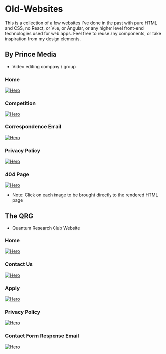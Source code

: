 # Old-Websites
This is a collection of a few websites I've done in the past with pure HTML and CSS, no React, or Vue, or Angular, or any higher level front-end technologies used for web apps. Feel free to reuse any components, or take inspiration from my design elements.

## By Prince Media
- Video editing company / group

### Home
[![Hero](https://user-images.githubusercontent.com/63657230/226694728-a2db2bab-afb0-4d90-9fb6-80f97b34165a.png)](https://raw.githack.com/jcook03266/Old-Websites/main/ByPrinceMediaWebsite/index.html)

### Competition
[![Hero](https://user-images.githubusercontent.com/63657230/226702571-50e69745-390f-44c7-991c-bae267bd19b7.png)](https://raw.githack.com/jcook03266/Old-Websites/main/ByPrinceMediaWebsite/Competition.html)

### Correspondence Email
[![Hero](https://user-images.githubusercontent.com/63657230/226702846-94aa5f66-56f9-4957-8600-d2a7c65b938e.png)](https://raw.githack.com/jcook03266/Old-Websites/main/ByPrinceMediaWebsite/BPM-contact-form-response-email.html)

### Privacy Policy
[![Hero](https://user-images.githubusercontent.com/63657230/226702715-b3ec9856-93ea-43d4-8c88-08890f1666c7.png)](https://raw.githack.com/jcook03266/Old-Websites/main/ByPrinceMediaWebsite/Privacy-Policy.html)

### 404 Page
[![Hero](https://user-images.githubusercontent.com/63657230/226702957-75736130-ee74-4814-b29a-331e87aff3b7.png)](https://raw.githack.com/jcook03266/Old-Websites/main/ByPrinceMediaWebsite/404.html)
- Note: Click on each image to be brought directly to the rendered HTML page

## The QRG
- Quantum Research Club Website

### Home
[![Hero](https://user-images.githubusercontent.com/63657230/226694728-a2db2bab-afb0-4d90-9fb6-80f97b34165a.png)](https://raw.githack.com/jcook03266/Old-Websites/blob/main/TheQRG/index.html)

### Contact Us
[![Hero](https://user-images.githubusercontent.com/63657230/226694728-a2db2bab-afb0-4d90-9fb6-80f97b34165a.png)](https://raw.githack.com/jcook03266/Old-Websites/blob/main/TheQRG/Contact-us.html)

### Apply
[![Hero](https://user-images.githubusercontent.com/63657230/226694728-a2db2bab-afb0-4d90-9fb6-80f97b34165a.png)](https://raw.githack.com/jcook03266/Old-Websites/blob/main/TheQRG/Apply.html)

### Privacy Policy
[![Hero](https://user-images.githubusercontent.com/63657230/226694728-a2db2bab-afb0-4d90-9fb6-80f97b34165a.png)](https://raw.githack.com/jcook03266/Old-Websites/blob/main/TheQRG/Privacy-policy.html)

### Contact Form Response Email
[![Hero](https://user-images.githubusercontent.com/63657230/226694728-a2db2bab-afb0-4d90-9fb6-80f97b34165a.png)](https://raw.githack.com/jcook03266/Old-Websites/blob/main/TheQRG/contact-form-response-email.html)
